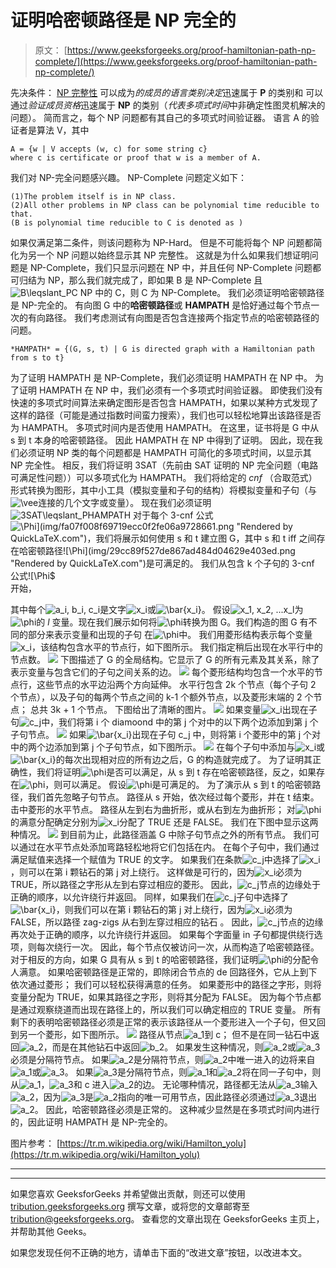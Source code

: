 # 证明哈密顿路径是 NP 完全的

> 原文： [https://www.geeksforgeeks.org/proof-hamiltonian-path-np-complete/](https://www.geeksforgeeks.org/proof-hamiltonian-path-np-complete/)

先决条件： [NP 完整性](https://www.geeksforgeeks.org/np-completeness-set-1/)
可以成为*的成员的语言类别决定*迅速属于 **P** 的类别和 可以通过*验证成员资格*迅速属于 **NP** 的类别（*代表多项式时间*中非确定性图灵机解决的问题）。
简而言之，每个 NP 问题都有其自己的多项式时间验证器。 语言 A 的验证者是算法 V，其中

```
A = {w | V accepts (w, c) for some string c}
where c is certificate or proof that w is a member of A.

```

我们对 NP-完全问题感兴趣。 NP-Complete 问题定义如下：

```
(1)The problem itself is in NP class.
(2)All other problems in NP class can be polynomial time reducible to that.
(B is polynomial time reducible to C is denoted as )

```

如果仅满足第二条件，则该问题称为 NP-Hard。
但是不可能将每个 NP 问题都简化为另一个 NP 问题以始终显示其 NP 完整性。 这就是为什么如果我们想证明问题是 NP-Complete，我们只显示问题在 NP 中，并且任何 NP-Complete 问题都可归结为 NP，那么我们就完成了，即如果 B 是 NP-Complete 且![B$\leqslant_P$C](img/704e99eabfa939687e3f42fed6bce836.png "Rendered by QuickLaTeX.com") NP 中的 C，则 C 为 NP-Complete。
我们必须证明哈密顿路径是 NP-完全的。 有向图 G 中的**哈密顿路径**或 **HAMPATH** 是恰好通过每个节点一次的有向路径。 我们考虑测试有向图是否包含连接两个指定节点的哈密顿路径的问题。

```
*HAMPATH* = {(G, s, t) | G is directed graph with a Hamiltonian path from s to t}
```

为了证明 HAMPATH 是 NP-Complete，我们必须证明 HAMPATH 在 NP 中。 为了证明 HAMPATH 在 NP 中，我们必须有一个多项式时间验证器。 即使我们没有快速的多项式时间算法来确定图形是否包含 HAMPATH，如果以某种方式发现了这样的路径（可能是通过指数时间蛮力搜索），我们也可以轻松地算出该路径是否为 HAMPATH。 多项式时间内是否使用 HAMPATH。 在这里，证书将是 G 中从 s 到 t 本身的哈密顿路径。 因此 HAMPATH 在 NP 中得到了证明。
因此，现在我们必须证明 NP 类的每个问题都是 HAMPATH 可简化的多项式时间，以显示其 NP 完全性。 相反，我们将证明 3SAT（先前由 SAT 证明的 NP 完全问题（电路可满足性问题））可以多项式化为 HAMPATH。 我们将给定的 *cnf* （合取范式）形式转换为图形，其中小工具（模拟变量和子句的结构）将模拟变量和子句（与![\vee](img/1e913ed1f5e02af630f529bff8fa3061.png "Rendered by QuickLaTeX.com")连接的几个文字或变量）。 现在我们必须证明![3SAT$\leqslant_P$HAMPATH](img/b314593d6cc2eb25df1a7d7f41fe4436.png "Rendered by QuickLaTeX.com")
对于每个 3-cnf 公式![$\Phi](img/fa07f008f69719ecc0f2fe06a9728661.png "Rendered by QuickLaTeX.com")，我们将展示如何使用 s 和 t 建立图 G，其中 s 和 t iff 之间存在哈密顿路径![$\Phi$](img/29cc89f527de867ad484d04629e403ed.png "Rendered by QuickLaTeX.com")是可满足的。
我们从包含 k 个子句的 3-cnf 公式![$\Phi$](img/29cc89f527de867ad484d04629e403ed.png "Rendered by QuickLaTeX.com")开始，

其中每个![a_i, b_i, c_i](img/59fd86c327a7ccc5717ba345946e4f13.png "Rendered by QuickLaTeX.com")是文字![x_i](img/8ac565c17d653ce28930ec7ba781fe6f.png "Rendered by QuickLaTeX.com")或![\bar{x_i}](img/23bdaf4da178079dd21051aabac95c85.png "Rendered by QuickLaTeX.com")。 假设![x_1, x_2, ...x_l](img/a9da650b5b679b29a66cbaae6acb616f.png "Rendered by QuickLaTeX.com")为![\phi](img/2e8a7ac66542317be45c695ae849580d.png "Rendered by QuickLaTeX.com")的 *l* 变量。现在我们展示如何将![\phi](img/2e8a7ac66542317be45c695ae849580d.png "Rendered by QuickLaTeX.com")转换为图 G。我们构造的图 G 有不同的部分来表示变量和出现的子句 在![\phi](img/2e8a7ac66542317be45c695ae849580d.png "Rendered by QuickLaTeX.com")中。
我们用菱形结构表示每个变量![x_i](img/8ac565c17d653ce28930ec7ba781fe6f.png "Rendered by QuickLaTeX.com")，该结构包含水平的节点行，如下图所示。 我们指定稍后出现在水平行中的节点数。
![](img/f96601556afb8355131c56ed1e9e0b02.png)
下图描述了 G 的全局结构。它显示了 G 的所有元素及其关系，除了表示变量与包含它们的子句之间关系的边。
![](img/99bc64c4424fd2c88d3c360bdbc3c10a.png)
每个菱形结构均包含一个水平的节点行，这些节点的水平边沿两个方向延伸。 水平行包含 2k 个节点（每个子句 2 个节点），以及子句的每两个节点之间的 k-1 个额外节点，以及菱形末端的 2 个节点； 总共 3k + 1 个节点。 下图给出了清晰的图片。
![](img/af0baee43df2466c19d8e4000e258306.png)
如果变量![x_i](img/8ac565c17d653ce28930ec7ba781fe6f.png "Rendered by QuickLaTeX.com")出现在子句![c_j](img/258947d705f67b2293f01ab21d351fe6.png "Rendered by QuickLaTeX.com")中，我们将第 i 个 diamoond 中的第 j 个对中的以下两个边添加到第 j 个子句节点。
![](img/248a3a1db9d078e2be171bc8adc0a729.png)
如果![\bar{x_i}](img/23bdaf4da178079dd21051aabac95c85.png "Rendered by QuickLaTeX.com")出现在子句 c_j 中，则将第 i 个菱形中的第 j 个对中的两个边添加到第 j 个子句节点，如下图所示。
![](img/9d9fd9c729993869ccbe151bc74c93e2.png)
在每个子句中添加与![x_i](img/8ac565c17d653ce28930ec7ba781fe6f.png "Rendered by QuickLaTeX.com")或![\bar{x_i}](img/23bdaf4da178079dd21051aabac95c85.png "Rendered by QuickLaTeX.com")的每次出现相对应的所有边之后，G 的构造就完成了。 为了证明其正确性，我们将证明![\phi](img/2e8a7ac66542317be45c695ae849580d.png "Rendered by QuickLaTeX.com")是否可以满足，从 s 到 t 存在哈密顿路径，反之，如果存在![\phi](img/2e8a7ac66542317be45c695ae849580d.png "Rendered by QuickLaTeX.com")，则可以满足。
假设![\phi](img/2e8a7ac66542317be45c695ae849580d.png "Rendered by QuickLaTeX.com")是可满足的。 为了演示从 s 到 t 的哈密顿路径，我们首先忽略子句节点。 路径从 s 开始，依次经过每个菱形，并在 t 结束。 击中菱形的水平节点。 路径从左到右为曲折形，或从右到左为曲折形； 对![\phi](img/2e8a7ac66542317be45c695ae849580d.png "Rendered by QuickLaTeX.com")的满意分配确定分别为![x_i](img/8ac565c17d653ce28930ec7ba781fe6f.png "Rendered by QuickLaTeX.com")分配了 TRUE 还是 FALSE。 我们在下图中显示这两种情况。
![](img/5de0f3577e421483d3640be1f0215917.png)
到目前为止，此路径涵盖 G 中除子句节点之外的所有节点。 我们可以通过在水平节点处添加弯路轻松地将它们包括在内。 在每个子句中，我们通过满足赋值来选择一个赋值为 TRUE 的文字。
如果我们在条款![c_j](img/258947d705f67b2293f01ab21d351fe6.png "Rendered by QuickLaTeX.com")中选择了![x_i](img/8ac565c17d653ce28930ec7ba781fe6f.png "Rendered by QuickLaTeX.com")，则可以在第 i 颗钻石的第 j 对上绕行。 这样做是可行的，因为![x_i](img/8ac565c17d653ce28930ec7ba781fe6f.png "Rendered by QuickLaTeX.com")必须为 TRUE，所以路径之字形从左到右穿过相应的菱形。 因此，![c_j](img/258947d705f67b2293f01ab21d351fe6.png "Rendered by QuickLaTeX.com")节点的边缘处于正确的顺序，以允许绕行并返回。
同样，如果我们在![c_j](img/258947d705f67b2293f01ab21d351fe6.png "Rendered by QuickLaTeX.com")子句中选择了![\bar{x_i}](img/23bdaf4da178079dd21051aabac95c85.png "Rendered by QuickLaTeX.com")，则我们可以在第 i 颗钻石的第 j 对上绕行，因为![x_i](img/8ac565c17d653ce28930ec7ba781fe6f.png "Rendered by QuickLaTeX.com")必须为 FALSE，所以路径 zag-zigs 从右到左穿过相应的钻石 。 因此，![c_j](img/258947d705f67b2293f01ab21d351fe6.png "Rendered by QuickLaTeX.com")节点的边缘再次处于正确的顺序，以允许绕行并返回。 如果每个字面量 in 子句都提供绕行选项，则每次绕行一次。 因此，每个节点仅被访问一次，从而构造了哈密顿路径。
对于相反的方向，如果 G 具有从 s 到 t 的哈密顿路径，我们证明![\phi](img/2e8a7ac66542317be45c695ae849580d.png "Rendered by QuickLaTeX.com")的分配令人满意。 如果哈密顿路径是正常的，即除闭合节点的 de 回路径外，它从上到下依次通过菱形； 我们可以轻松获得满意的任务。 如果菱形中的路径之字形，则将变量分配为 TRUE，如果其路径之字形，则将其分配为 FALSE。 因为每个节点都是通过观察绕道而出现在路径上的，所以我们可以确定相应的 TRUE 变量。
所有剩下的表明哈密顿路径必须是正常的表示该路径从一个菱形进入一个子句，但又回到另一个菱形，如下图所示。
![](img/5c65c91cb70b468e5fedb1bd168be86a.png)
路径从节点![a_1](img/02010b655aee3849f2b0d7ea7efa6079.png "Rendered by QuickLaTeX.com")到 c； 但不是在同一钻石中返回![a_2](img/641e03c1aa0ee8160f5d9f0097494fda.png "Rendered by QuickLaTeX.com")，而是在其他钻石中返回![b_2](img/57d7d5ca6b44afc7ad3251ee3d77daa5.png "Rendered by QuickLaTeX.com")。 如果发生这种情况，则![a_2](img/641e03c1aa0ee8160f5d9f0097494fda.png "Rendered by QuickLaTeX.com")或![a_3](img/3d72367e78e88d28d010c65d4003cea5.png "Rendered by QuickLaTeX.com")必须是分隔符节点。 如果![a_2](img/641e03c1aa0ee8160f5d9f0097494fda.png "Rendered by QuickLaTeX.com")是分隔符节点，则![a_2](img/641e03c1aa0ee8160f5d9f0097494fda.png "Rendered by QuickLaTeX.com")中唯一进入的边将来自![a_1](img/02010b655aee3849f2b0d7ea7efa6079.png "Rendered by QuickLaTeX.com")或![a_3](img/3d72367e78e88d28d010c65d4003cea5.png "Rendered by QuickLaTeX.com")。 如果![a_3](img/3d72367e78e88d28d010c65d4003cea5.png "Rendered by QuickLaTeX.com")是分隔符节点，则![a_1](img/02010b655aee3849f2b0d7ea7efa6079.png "Rendered by QuickLaTeX.com")和![a_2](img/641e03c1aa0ee8160f5d9f0097494fda.png "Rendered by QuickLaTeX.com")将在同一子句中，则从![a_1](img/02010b655aee3849f2b0d7ea7efa6079.png "Rendered by QuickLaTeX.com")，![a_3](img/3d72367e78e88d28d010c65d4003cea5.png "Rendered by QuickLaTeX.com")和 c 进入![a_2](img/641e03c1aa0ee8160f5d9f0097494fda.png "Rendered by QuickLaTeX.com")的边。 无论哪种情况，路径都无法从![a_3](img/3d72367e78e88d28d010c65d4003cea5.png "Rendered by QuickLaTeX.com")输入![a_2](img/641e03c1aa0ee8160f5d9f0097494fda.png "Rendered by QuickLaTeX.com")，因为![a_3](img/3d72367e78e88d28d010c65d4003cea5.png "Rendered by QuickLaTeX.com")是![a_2](img/641e03c1aa0ee8160f5d9f0097494fda.png "Rendered by QuickLaTeX.com")指向的唯一可用节点，因此路径必须通过![a_3](img/3d72367e78e88d28d010c65d4003cea5.png "Rendered by QuickLaTeX.com")退出![a_2](img/641e03c1aa0ee8160f5d9f0097494fda.png "Rendered by QuickLaTeX.com")。 因此，哈密顿路径必须是正常的。 这种减少显然是在多项式时间内进行的，因此证明 HAMPATH 是 NP-完全的。

图片参考： [https://tr.m.wikipedia.org/wiki/Hamilton_yolu](https://tr.m.wikipedia.org/wiki/Hamilton_yolu)



* * *

* * *

如果您喜欢 GeeksforGeeks 并希望做出贡献，则还可以使用 [tribution.geeksforgeeks.org](https://contribute.geeksforgeeks.org/) 撰写文章，或将您的文章邮寄至 tribution@geeksforgeeks.org。 查看您的文章出现在 GeeksforGeeks 主页上，并帮助其他 Geeks。

如果您发现任何不正确的地方，请单击下面的“改进文章”按钮，以改进本文。